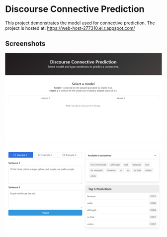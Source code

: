 # Discourse Connective Prediction
This project demonstrates the model used for connective prediction. The project is hosted at: https://web-host-277310.el.r.appspot.com/

## Screenshots
![Screenshot 1](./screenshots/Screenshot_5.png)
![Screenshot 1](./screenshots/Screenshot_6.png)